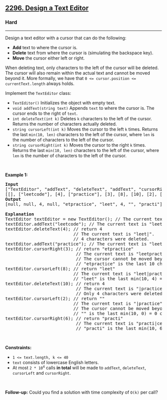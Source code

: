 <h2><a href="https://leetcode.com/problems/design-a-text-editor/">2296. Design a Text Editor</a></h2><h3>Hard</h3><hr><div><p>Design a text editor with a cursor that can do the following:</p>

<ul>
	<li><strong>Add</strong> text to where the cursor is.</li>
	<li><strong>Delete</strong> text from where the cursor is (simulating the backspace key).</li>
	<li><strong>Move</strong> the cursor either left or right.</li>
</ul>

<p>When deleting text, only characters to the left of the cursor will be deleted. The cursor will also remain within the actual text and cannot be moved beyond it. More formally, we have that <code>0 &lt;= cursor.position &lt;= currentText.length</code> always holds.</p>

<p>Implement the <code>TextEditor</code> class:</p>

<ul>
	<li><code>TextEditor()</code> Initializes the object with empty text.</li>
	<li><code>void addText(string text)</code> Appends <code>text</code> to where the cursor is. The cursor ends to the right of <code>text</code>.</li>
	<li><code>int deleteText(int k)</code> Deletes <code>k</code> characters to the left of the cursor. Returns the number of characters actually deleted.</li>
	<li><code>string cursorLeft(int k)</code> Moves the cursor to the left <code>k</code> times. Returns the last <code>min(10, len)</code> characters to the left of the cursor, where <code>len</code> is the number of characters to the left of the cursor.</li>
	<li><code>string cursorRight(int k)</code> Moves the cursor to the right <code>k</code> times. Returns the last <code>min(10, len)</code> characters to the left of the cursor, where <code>len</code> is the number of characters to the left of the cursor.</li>
</ul>

<p>&nbsp;</p>
<p><strong class="example">Example 1:</strong></p>

<pre><strong>Input</strong>
["TextEditor", "addText", "deleteText", "addText", "cursorRight", "cursorLeft", "deleteText", "cursorLeft", "cursorRight"]
[[], ["leetcode"], [4], ["practice"], [3], [8], [10], [2], [6]]
<strong>Output</strong>
[null, null, 4, null, "etpractice", "leet", 4, "", "practi"]

<strong>Explanation</strong>
TextEditor textEditor = new TextEditor(); // The current text is "|". (The '|' character represents the cursor)
textEditor.addText("leetcode"); // The current text is "leetcode|".
textEditor.deleteText(4); // return 4
                          // The current text is "leet|". 
                          // 4 characters were deleted.
textEditor.addText("practice"); // The current text is "leetpractice|". 
textEditor.cursorRight(3); // return "etpractice"
                           // The current text is "leetpractice|". 
                           // The cursor cannot be moved beyond the actual text and thus did not move.
                           // "etpractice" is the last 10 characters to the left of the cursor.
textEditor.cursorLeft(8); // return "leet"
                          // The current text is "leet|practice".
                          // "leet" is the last min(10, 4) = 4 characters to the left of the cursor.
textEditor.deleteText(10); // return 4
                           // The current text is "|practice".
                           // Only 4 characters were deleted.
textEditor.cursorLeft(2); // return ""
                          // The current text is "|practice".
                          // The cursor cannot be moved beyond the actual text and thus did not move. 
                          // "" is the last min(10, 0) = 0 characters to the left of the cursor.
textEditor.cursorRight(6); // return "practi"
                           // The current text is "practi|ce".
                           // "practi" is the last min(10, 6) = 6 characters to the left of the cursor.
</pre>

<p>&nbsp;</p>
<p><strong>Constraints:</strong></p>

<ul>
	<li><code>1 &lt;= text.length, k &lt;= 40</code></li>
	<li><code>text</code> consists of lowercase English letters.</li>
	<li>At most <code>2 * 10<sup>4</sup></code> calls <strong>in total</strong> will be made to <code>addText</code>, <code>deleteText</code>, <code>cursorLeft</code> and <code>cursorRight</code>.</li>
</ul>

<p>&nbsp;</p>
<p><strong>Follow-up:</strong> Could you find a solution with time complexity of <code>O(k)</code> per call?</p>
</div>